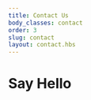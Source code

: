 ```yaml
---
title: Contact Us
body_classes: contact
order: 3
slug: contact
layout: contact.hbs 
---
```


# Say Hello



